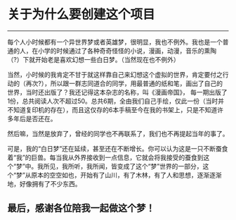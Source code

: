 # 关于为什么要创建这个项目
---
每个人小时候都有一个异世界梦或者英雄梦，很明显，我也不例外。我也是一个普通的人，在小学的时候通过了各种奇奇怪怪的小说，漫画，动漫，音乐的熏陶（?）下就开始老是喜欢幻想一些白日梦。（当然现在也不例外）

当然，小时候的我肯定不甘于就这样靠自己来幻想这个虚拟的世界，肯定要付之行动的（再次?），所以跟一群志同道合的同学，用最普通的纸和笔，画出了自己的世界，当时还出版了？我还记得这本杂志的名称，叫《漫画帝国》， 每一期出版了1份，总共阅读人次不超过50。总共6期，全由我们自己手绘，仅此一份（当时并不知道复印机的存在），而且这仅存的6本手稿至今在我的书架上，只是不知道许多年后是否还在。

然后嘛，当然是放弃了，曾经的同学也不再联系了，我们也不再提起当年的事了。

可是，我的“白日梦”还在延续，甚至还在不断增长。你可以认为这是一只不断蚕食着“我”的巨兽。每当我从外界接收到一点信息，它就会将我接受的蚕食到这个“梦”中。我所见，我所听，我所闻，皆变成了这个“梦”世界的一部分，这个“梦”从原本的空空如也，开始有了山川，有了木林，有了人和思想，逐渐逐渐地，好像拥有了不少东西。


## 最后，感谢各位陪我一起做这个梦！